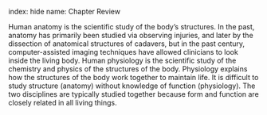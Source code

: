 index: hide
name: Chapter Review

Human anatomy is the scientific study of the body’s structures. In the past, anatomy has primarily been studied via observing injuries, and later by the dissection of anatomical structures of cadavers, but in the past century, computer-assisted imaging techniques have allowed clinicians to look inside the living body. Human physiology is the scientific study of the chemistry and physics of the structures of the body. Physiology explains how the structures of the body work together to maintain life. It is difficult to study structure (anatomy) without knowledge of function (physiology). The two disciplines are typically studied together because form and function are closely related in all living things.
